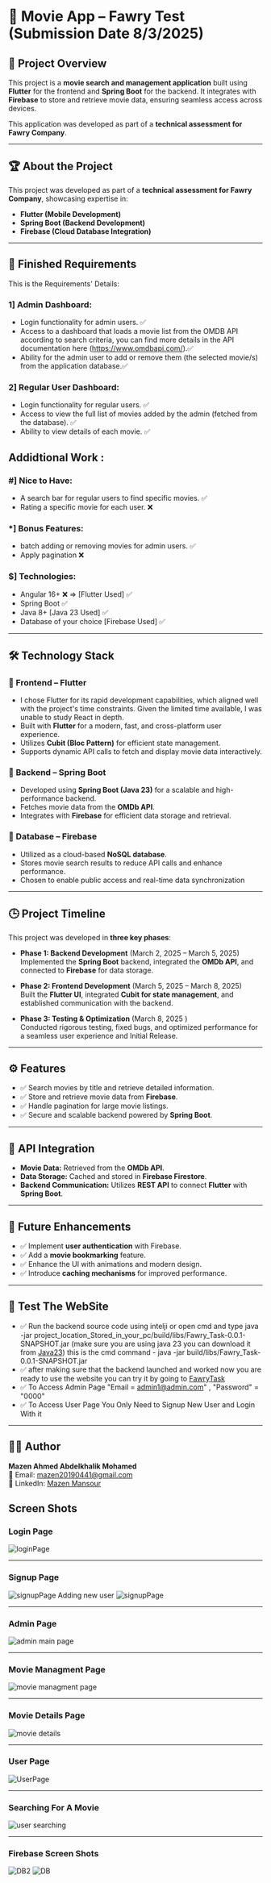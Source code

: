 # 🚀 Movie App – Fawry Test (Submission Date 8/3/2025)

## 📌 Project Overview

This project is a **movie search and management application** built using **Flutter** for the frontend and **Spring Boot** for the backend. It integrates with **Firebase** to store and retrieve movie data, ensuring seamless access across devices.

This application was developed as part of a **technical assessment for Fawry Company**.

---

## 🏆 About the Project
This project was developed as part of a **technical assessment for Fawry Company**, showcasing expertise in:
- **Flutter (Mobile Development)**
- **Spring Boot (Backend Development)**
- **Firebase (Cloud Database Integration)**
  
---

## 🎉 Finished Requirements
This is the Requirements' Details:
### 1] Admin Dashboard:
- Login functionality for admin users. ✅
- Access to a dashboard that loads a movie list from the OMDB API according to search criteria, you can find more details in the API documentation here (https://www.omdbapi.com/).✅
- Ability for the admin user to add or remove them (the selected movie/s) from the application database.✅

### 2] Regular User Dashboard:
- Login functionality for regular users. ✅
- Access to view the full list of movies added by the admin (fetched from the database). ✅
- Ability to view details of each movie. ✅

## Addidtional Work :

### #] Nice to Have:
- A search bar for regular users to find specific movies. ✅
- Rating a specific movie for each user. ❌

### *] Bonus Features:
- batch adding or removing movies for admin users. ✅
- Apply pagination ❌

### $] Technologies:
- Angular 16+ ❌ => [Flutter Used] ✅
- Spring Boot ✅
- Java 8+ [Java 23 Used] ✅
- Database of your choice [Firebase Used] ✅
  
---
## 🛠 Technology Stack

### 🔹 Frontend – Flutter
- I chose Flutter for its rapid development capabilities, which aligned well with the project's time constraints. Given the limited time available, I was unable to study React in depth.
- Built with **Flutter** for a modern, fast, and cross-platform user experience.
- Utilizes **Cubit (Bloc Pattern)** for efficient state management.
- Supports dynamic API calls to fetch and display movie data interactively.

### 🔹 Backend – Spring Boot
- Developed using **Spring Boot (Java 23)** for a scalable and high-performance backend.
- Fetches movie data from the **OMDb API**.
- Integrates with **Firebase** for efficient data storage and retrieval.

### 🔹 Database – Firebase
- Utilized as a cloud-based **NoSQL database**.
- Stores movie search results to reduce API calls and enhance performance.
- Chosen to enable public access and real-time data synchronization

---

## 🕒 Project Timeline
This project was developed in **three key phases**:

- **Phase 1: Backend Development** (March 2, 2025 – March 5, 2025)  
  Implemented the **Spring Boot** backend, integrated the **OMDb API**, and connected to **Firebase** for data storage.

- **Phase 2: Frontend Development** (March 5, 2025 – March 8, 2025)  
  Built the **Flutter UI**, integrated **Cubit for state management**, and established communication with the backend.

- **Phase 3: Testing & Optimization** (March 8, 2025 )  
  Conducted rigorous testing, fixed bugs, and optimized performance for a seamless user experience and Initial Release.

---

## ⚙ Features
- ✅ Search movies by title and retrieve detailed information.
- ✅ Store and retrieve movie data from **Firebase**.
- ✅ Handle pagination for large movie listings.
- ✅ Secure and scalable backend powered by **Spring Boot**.

---

## 📡 API Integration
- **Movie Data:** Retrieved from the **OMDb API**.
- **Data Storage:** Cached and stored in **Firebase Firestore**.
- **Backend Communication:** Utilizes **REST API** to connect **Flutter** with **Spring Boot**.

---

## 📌 Future Enhancements
- ✅ Implement **user authentication** with Firebase.
- ✅ Add a **movie bookmarking** feature.
- ✅ Enhance the UI with animations and modern design.
- ✅ Introduce **caching mechanisms** for improved performance.

---

## 🎯 Test The WebSite
- ✅ Run the backend source code using intelji or open cmd and type java -jar project_location_Stored_in_your_pc/build/libs/Fawry_Task-0.0.1-SNAPSHOT.jar (make sure you are using java 23 you can download it from [Java23](https://www.oracle.com/java/technologies/downloads/#jdk23-windows)) this is the cmd command - java -jar build/libs/Fawry_Task-0.0.1-SNAPSHOT.jar 
- ✅ after making sure that the backend launched and worked now you are ready to use the website you can try it by going to [FawryTask](https://mazen20021.github.io/FawryTaskRelease/#/login)
- ✅ To Access Admin Page "Email = admin1@admin.com" , "Password" = "0000"
- ✅ To Access User Page You Only Need to Signup New User and Login With it

---

## 👨‍💻 Author
**Mazen Ahmed Abdelkhalik Mohamed**  
📧 Email: [mazen20190441@gmail.com](mailto:mazen20190441@gmail.com)  
🔗 LinkedIn: [Mazen Mansour](https://www.linkedin.com/in/mazen-mansour-b4726123a/)

## Screen Shots

### Login Page
![loginPage](https://github.com/user-attachments/assets/3689089c-ddd0-48fd-9541-336d1c86a800)

---

### Signup Page
![signupPage Adding new user](https://github.com/user-attachments/assets/80af8cf4-882c-47ba-a39e-ac45ddcc45a9)
![signupPage](https://github.com/user-attachments/assets/39e63df7-e1b6-4ea8-ae2a-ed6a68eda288)

---

### Admin Page
![admin main page](https://github.com/user-attachments/assets/737e79c9-610a-494d-9c50-a67751c4c013)

---

### Movie Managment Page
![movie managment page](https://github.com/user-attachments/assets/77fa028a-f412-46c2-b7ed-6c4696607358)

---

### Movie Details Page
![movie details](https://github.com/user-attachments/assets/730f68d7-f089-4259-b372-fe7edbf12f0f)

---

### User Page
![UserPage](https://github.com/user-attachments/assets/2a619163-82a8-4942-b569-ea858d594d1f)

---

### Searching For A Movie
![user searching](https://github.com/user-attachments/assets/a1d90c4c-58e3-4d14-b4b6-5d596655084d)

---

### Firebase Screen Shots
![DB2](https://github.com/user-attachments/assets/985ab7b8-469d-452d-850a-174451678b2d)
![DB](https://github.com/user-attachments/assets/5d2fa793-5490-4a15-b6ff-d88335e3c324)
